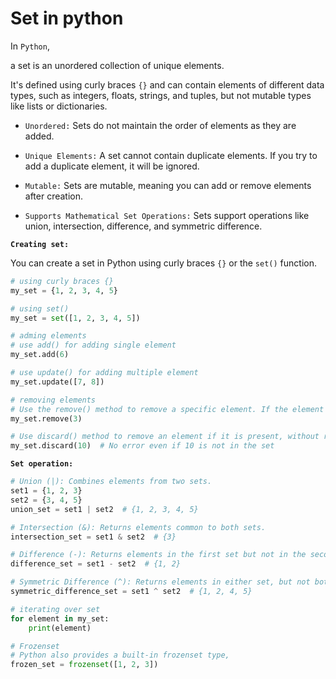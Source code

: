 # Set in python

In `Python`,

a set is an unordered collection of unique elements.

It's defined using curly braces `{}` and can contain elements of different data types, such as integers, floats, strings, and tuples, but not mutable types like lists or dictionaries.

- `Unordered:` Sets do not maintain the order of elements as they are added.

- `Unique Elements:` A set cannot contain duplicate elements. If you try to add a duplicate element, it will be ignored.

- `Mutable:` Sets are mutable, meaning you can add or remove elements after creation.

- `Supports Mathematical Set Operations:` Sets support operations like union, intersection, difference, and symmetric difference.

**`Creating set:`**

You can create a set in Python using curly braces `{}` or the `set()` function.

```py
# using curly braces {}
my_set = {1, 2, 3, 4, 5}

# using set()
my_set = set([1, 2, 3, 4, 5])

# adming elements
# use add() for adding single element
my_set.add(6)

# use update() for adding multiple element
my_set.update([7, 8])

# removing elements
# Use the remove() method to remove a specific element. If the element is not present, a KeyError is raised.
my_set.remove(3)

# Use discard() method to remove an element if it is present, without raising any error.
my_set.discard(10)  # No error even if 10 is not in the set
```

**`Set operation:`**

```py
# Union (|): Combines elements from two sets.
set1 = {1, 2, 3}
set2 = {3, 4, 5}
union_set = set1 | set2  # {1, 2, 3, 4, 5}

# Intersection (&): Returns elements common to both sets.
intersection_set = set1 & set2  # {3}

# Difference (-): Returns elements in the first set but not in the second.
difference_set = set1 - set2  # {1, 2}

# Symmetric Difference (^): Returns elements in either set, but not both.
symmetric_difference_set = set1 ^ set2  # {1, 2, 4, 5}

# iterating over set
for element in my_set:
    print(element)

# Frozenset
# Python also provides a built-in frozenset type,
frozen_set = frozenset([1, 2, 3])

```
